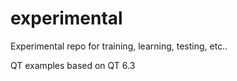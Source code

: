 # experimental
Experimental repo for training, learning, testing, etc..

QT examples based on QT 6.3
